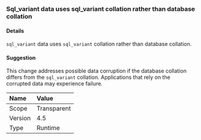 ### Sql_variant data uses sql_variant collation rather than database collation

#### Details

<code>sql_variant</code> data uses <code>sql_variant</code> collation rather than database collation.

#### Suggestion

This change addresses possible data corruption if the database collation differs from the <code>sql_variant</code> collation. Applications that rely on the corrupted data may experience failure.

| Name    | Value       |
|:--------|:------------|
| Scope   |Transparent|
|Version|4.5|
|Type|Runtime|

<!-- TODO: Affected APIs? -->
